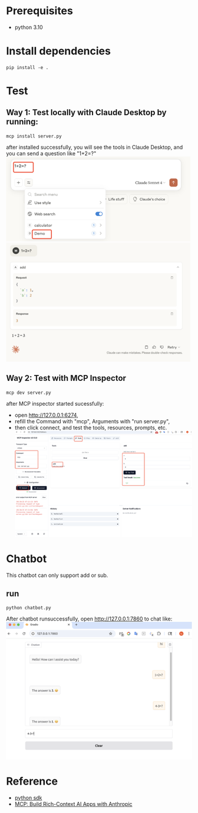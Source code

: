 # Prerequisites
- python 3.10 

# Install dependencies
```shell
pip install -e .
```


# Test

## Way 1: Test locally with Claude Desktop by running:
```shell
mcp install server.py
```
after installed successfully, you will see the tools in Claude Desktop, 
and you can send a question like "1+2=?"
<img src="images/claude-demo.png" width="500" alt="图片描述">
<img src="images/1+2.png" width="500" alt="图片描述">

## Way 2: Test with  MCP Inspector
```shell
mcp dev server.py
```
after MCP inspector started sucessfully:
- open http://127.0.0.1:6274, 
- refill the Command with "mcp", Arguments with "run server.py",
- then click connect, and test the tools, resources, prompts, etc.
![图片描述](images/image.png)

# Chatbot
This chatbot can only support add or sub.
## run
```shell
python chatbot.py
```
After chatbot runsuccessfully, open http://127.0.0.1:7860 to chat like:
![图片描述](images/chatbot.png)


# Reference
- [python sdk](https://github.com/modelcontextprotocol/python-sdk)
- [MCP: Build Rich-Context AI Apps with Anthropic](https://www.deeplearning.ai/short-courses/mcp-build-rich-context-ai-apps-with-anthropic/)

